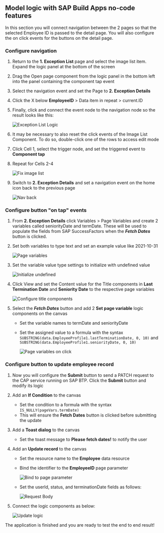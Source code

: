 ## Model logic with SAP Build Apps no-code features

In this section you will connect navigation between the 2 pages so that the selected Employee ID is passed to the detail page. You will also configure the on click events for the buttons on the detail page.

### Configure navigation

  1. Return to the **1. Exception List** page and select the image list item. Expand the logic panel at the bottom of the screen
  1. Drag the Open page component from the logic panel in the bottom left into the panel containing the component tap event
  1. Select the navigation event and set the Page to **2. Exception Details**
  1. Click the X below **EmployeeID** > Data item in repeat > current.ID
  1. Finally, click and connect the event node to the navigation node so the result looks like this:

     ![Exception List Logic](./images/1ExceptionListLogic.png)

  1. It may be necessary to also reset the click events of the Image List Component. To do so, double-click one of the rows to access edit mode
  1. Click Cell 1, select the trigger node, and set the triggered event to **Component tap**
  1. Repeat for Cells 2-4

     ![Fix image list](./images/2ResetClickEvent.png)

  1. Switch to **2. Exception Details** and set a navigation event on the home icon back to the previous page

     ![Nav back](./images/3NavigateBack.png)

### Configure button "on tap" events

  1. From **2. Exception Details** click Variables > Page Variables and create 2 variables called seniorityDate and termDate. These will be used to populate the fields from SAP SuccessFactors when the ***Fetch Dates*** button is clicked.
  1. Set both variables to type text and set an example value like 2021-10-31

     ![Page variables](./images/4PageVariables.png)

  2. Set the variable value type settings to initialize with undefined value

     ![Initialize undefined](./images/42undefinedvalue.png)

  3. Click View and set the Content value for the Title components in **Last Termination Date** and **Seniority Date** to the respective page variables

     ![Configure title components](./images/5TextToVars.png)

  4. Select the ***Fetch Dates*** button and add 2 **Set page variable** logic components on the canvas
     - Set the variable names to termDate and seniorityDate
     - Set the assigned value to a formula with the syntax ```SUBSTRING(data.EmployeeProfile1.lastTerminationDate, 0, 10)``` and ```SUBSTRING(data.EmployeeProfile1.seniorityDate, 0, 10)```

       ![Page variables on click](./images/6SetVariablesOnClick.png)

### Configure button to update employee record

  1. Now you will configure the **Submit** button to send a PATCH request to the CAP service running on SAP BTP. Click the **Submit** button and modify its logic
  1. Add an **If Condition** to the canvas
     - Set the condition to a formula with the syntax ```IS_NULLY(pageVars.termDate)```
     - This will ensure the **Fetch Dates** button is clicked before submitting the update
  1. Add a **Toast dialog** to the canvas
     - Set the toast message to **Please fetch dates!** to notify the user
  1. Add an **Update record** to the canvas
     - Set the resource name to the **Employee** data resource
     - Bind the identifier to the **EmployeeID** page parameter

       ![Bind to page parameter](./images/7updateidentifier.png)

     - Set the userId, status, and terminationDate fields as follows:

       ![Request Body](./images/8requestbody.png)

  1. Connect the logic components as below:

     ![Update logic](./images/9updatesummary.png)

The application is finished and you are ready to test the end to end result!
